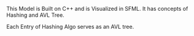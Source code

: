 This Model is Built on C++ and is Visualized in SFML.
It has concepts of Hashing and AVL Tree.

Each Entry of Hashing Algo serves as an AVL tree.